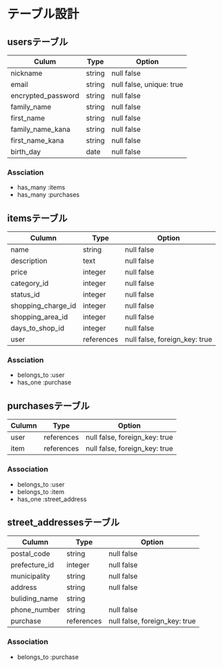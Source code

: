 # テーブル設計

## usersテーブル

|        Culum       |  Type  |         Option           |
| ------------------ | ------ | ------------------------ |
| nickname           | string | null false               |
| email              | string | null false, unique: true |
| encrypted_password | string | null false               |
| family_name        | string | null false               |
| first_name         | string | null false               |
| family_name_kana   | string | null false               |
| first_name_kana    | string | null false               |
| birth_day          | date   | null false               |

### Assciation

- has_many :items
- has_many :purchases

## itemsテーブル

|        Culumn       |    Type    |            Option             |
| ------------------- | ---------- | ----------------------------- |
| name                | string     | null false                    |
| description         | text       | null false                    |
| price               | integer    | null false                    |
| category_id         | integer    | null false                    |
| status_id           | integer    | null false                    |
| shopping_charge_id  | integer    | null false                    |
| shopping_area_id    | integer    | null false                    |
| days_to_shop_id     | integer    | null false                    |
| user                | references | null false, foreign_key: true |

<!-- ○○_idはactive_hashで実装予定 -->
### Assciation

- belongs_to :user
- has_one    :purchase

## purchasesテーブル

| Culumn |    Type    |            Option             |
| ------ | ---------- | ----------------------------- |
| user   | references | null false, foreign_key: true |
| item   | references | null false, foreign_key: true |

### Association

- belongs_to :user
- belongs_to :item
- has_one    :street_address

## street_addressesテーブル

|     Culumn    |    Type    |            Option             |
| ------------- | ---------- | ----------------------------- |
| postal_code   | string     | null false                    |
| prefecture_id | integer    | null false                    |
| municipality  | string     | null false                    |
| address       | string     | null false                    |
| buliding_name | string     |                               |
| phone_number  | string     | null false                    |
| purchase      | references | null false, foreign_key: true |

<!-- ○○_idはactive_hashで実装予定 -->

### Association

- belongs_to :purchase
